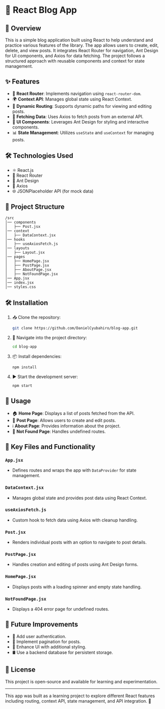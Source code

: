 # 📝 React Blog App

## 🚀 Overview
This is a simple blog application built using React to help understand and practice various features of the library. The app allows users to create, edit, delete, and view posts. It integrates React Router for navigation, Ant Design for UI components, and Axios for data fetching. The project follows a structured approach with reusable components and context for state management.

## ✨ Features
- 📌 **React Router**: Implements navigation using `react-router-dom`.
- 🌍 **Context API**: Manages global state using React Context.
- 🔄 **Dynamic Routing**: Supports dynamic paths for viewing and editing posts.
- 🔗 **Fetching Data**: Uses Axios to fetch posts from an external API.
- 🎨 **UI Components**: Leverages Ant Design for styling and interactive components.
- 📊 **State Management**: Utilizes `useState` and `useContext` for managing posts.

## 🛠 Technologies Used
- ⚛️ React.js
- 🔀 React Router
- 🎨 Ant Design
- 🔄 Axios
- 🌐 JSONPlaceholder API (for mock data)

## 📂 Project Structure
```
/src
│── components
│   ├── Post.jsx
│── context
│   ├── DataContext.jsx
│── hooks
│   ├── useAxiosFetch.js
│── layouts
│   ├── Layout.jsx
│── pages
│   ├── HomePage.jsx
│   ├── PostPage.jsx
│   ├── AboutPage.jsx
│   ├── NotFoundPage.jsx
│── App.jsx
│── index.jsx
│── styles.css
```

## 🛠 Installation
1. 📥 Clone the repository:
   ```sh
   git clone https://github.com/DanielCyubahiro/blog-app.git
   ```
2. 📂 Navigate into the project directory:
   ```sh
   cd blog-app
   ```
3. 📦 Install dependencies:
   ```sh
   npm install
   ```
4. ▶️ Start the development server:
   ```sh
   npm start
   ```

## 📌 Usage
- 🏠 **Home Page**: Displays a list of posts fetched from the API.
- 📝 **Post Page**: Allows users to create and edit posts.
- ℹ️ **About Page**: Provides information about the project.
- 🚫 **Not Found Page**: Handles undefined routes.

## 🔑 Key Files and Functionality
### `App.jsx`
- Defines routes and wraps the app with `DataProvider` for state management.

### `DataContext.jsx`
- Manages global state and provides post data using React Context.

### `useAxiosFetch.js`
- Custom hook to fetch data using Axios with cleanup handling.

### `Post.jsx`
- Renders individual posts with an option to navigate to post details.

### `PostPage.jsx`
- Handles creation and editing of posts using Ant Design forms.

### `HomePage.jsx`
- Displays posts with a loading spinner and empty state handling.

### `NotFoundPage.jsx`
- Displays a 404 error page for undefined routes.

## 🔮 Future Improvements
- 🔑 Add user authentication.
- 📄 Implement pagination for posts.
- 🎨 Enhance UI with additional styling.
- 🛢 Use a backend database for persistent storage.

## 📜 License
This project is open-source and available for learning and experimentation.

---
This app was built as a learning project to explore different React features including routing, context API, state management, and API integration. 🚀

